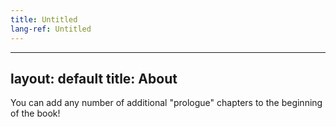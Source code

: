 ```yaml
---
title: Untitled
lang-ref: Untitled
---
```


---
layout: default
title: About
---

You can add any number of additional "prologue" chapters to the beginning of the book!
